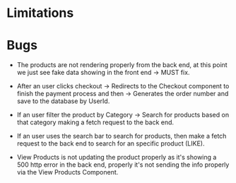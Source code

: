 # Limitations

# Bugs

- The products are not rendering properly from the back end, at this point we just see fake data showing in the front end -> MUST fix.

- After an user clicks checkout -> Redirects to the Checkout component to finish the payment process and then -> Generates the order number and save to the database by UserId.

- If an user filter the product by Category -> Search for products based on that category making a fetch request to the back end.

- If an user uses the search bar to search for products, then make a fetch request to the back end to search for an specific product (LIKE).

- View Products is not updating the product properly as it's showing a 500 http error in the back end, properly it's not sending the info properly via the View Products Component.

